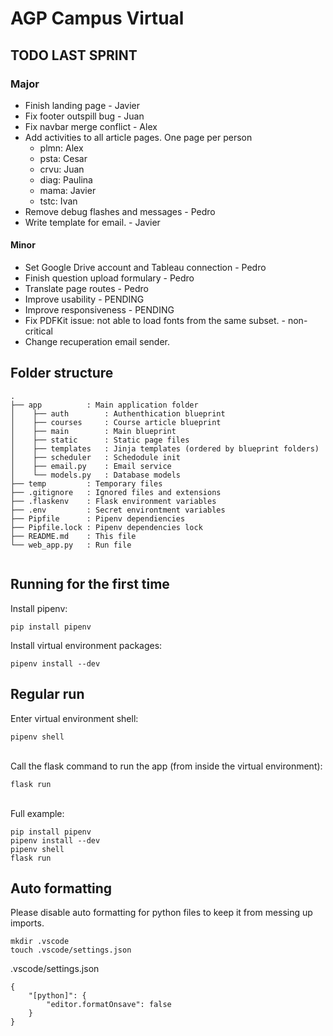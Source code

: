 # AGP Campus Virtual


## TODO LAST SPRINT
### Major
- Finish landing page - Javier
- Fix footer outspill bug - Juan
- Fix navbar merge conflict - Alex
- Add activities to all article pages. One page per person
    - plmn: Alex
    - psta: Cesar
    - crvu: Juan
    - diag: Paulina
    - mama: Javier
    - tstc: Ivan
- Remove debug flashes and messages - Pedro
- Write template for email. - Javier

#### Minor
- Set Google Drive account and Tableau connection - Pedro
- Finish question upload formulary - Pedro
- Translate page routes - Pedro
- Improve usability - PENDING
- Improve responsiveness - PENDING
- Fix PDFKit issue: not able to load fonts from the same subset. - non-critical
- Change recuperation email sender.



## Folder structure
```
.
├── app          : Main application folder
│    ├── auth        : Authenthication blueprint
│    ├── courses     : Course article blueprint
│    ├── main        : Main blueprint
│    ├── static      : Static page files
│    ├── templates   : Jinja templates (ordered by blueprint folders)
│    ├── scheduler   : Schedodule init
│    ├── email.py    : Email service
│    └── models.py   : Database models
├── temp         : Temporary files
├── .gitignore   : Ignored files and extensions
├── .flaskenv    : Flask environment variables
├── .env         : Secret environtment variables
├── Pipfile      : Pipenv dependiencies
├── Pipfile.lock : Pipenv dependencies lock
├── README.md    : This file
└── web_app.py   : Run file


```

## Running for the first time
Install pipenv:
```
pip install pipenv
```

Install virtual environment packages:
```
pipenv install --dev
```

## Regular run
Enter virtual environment shell:
```
pipenv shell
```

\
Call the flask command to run the app (from inside the virtual environment):
```
flask run
```

\
Full example:
```
pip install pipenv
pipenv install --dev
pipenv shell
flask run
```


## Auto formatting
Please disable auto formatting for python files to keep it from messing up imports.

```
mkdir .vscode
touch .vscode/settings.json
```
.vscode/settings.json
```
{
    "[python]": {
        "editor.formatOnsave": false
    }
}
```
